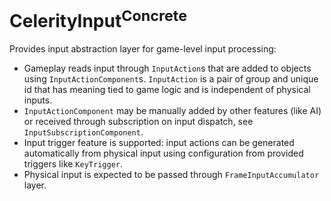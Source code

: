# CelerityInput<sup>Concrete</sup>

Provides input abstraction layer for game-level input processing:

- Gameplay reads input through `InputAction`s that are added to objects using `InputActionComponent`s.
  `InputAction` is a pair of group and unique id that has meaning tied to game logic and is independent
  of physical inputs.
- `InputActionComponent` may be manually added by other features (like AI)
  or received through subscription on input dispatch, see `InputSubscriptionComponent`.
- Input trigger feature is supported: input actions can be generated automatically from physical input using
  configuration from provided triggers like `KeyTrigger`.
- Physical input is expected to be passed through `FrameInputAccumulator` layer.
